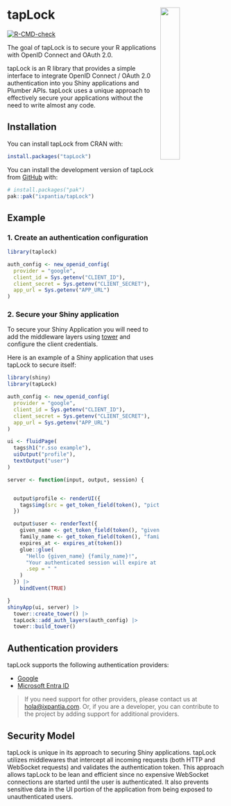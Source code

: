 # tapLock <a><img src="https://storage.googleapis.com/ix-paquetes-internos/logo-tapLock.png" align="right" width="30%"></a>

<!-- badges: start -->
[![R-CMD-check](https://github.com/ixpantia/tapLock/actions/workflows/R-CMD-check.yaml/badge.svg)](https://github.com/ixpantia/tapLock/actions/workflows/R-CMD-check.yaml)
<!-- badges: end -->

The goal of tapLock is to secure your R applications with OpenID Connect and
OAuth 2.0.

tapLock is an R library that provides a simple interface to integrate OpenID
Connect / OAuth 2.0 authentication into you Shiny applications and Plumber APIs.
tapLock uses a unique approach to effectively secure your applications without
the need to write almost any code.

## Installation

You can install tapLock from CRAN with:

``` r
install.packages("tapLock")
```

You can install the development version of tapLock from [GitHub](https://github.com/) with:

``` r
# install.packages("pak")
pak::pak("ixpantia/tapLock")
```

## Example

### 1. Create an authentication configuration

``` r
library(taplock)

auth_config <- new_openid_config(
  provider = "google",
  client_id = Sys.getenv("CLIENT_ID"),
  client_secret = Sys.getenv("CLIENT_SECRET"),
  app_url = Sys.getenv("APP_URL")
)
```

### 2. Secure your Shiny application

To secure your Shiny Application you will need to add the middleware layers
using [tower](https://github.com/ixpantia/tower) and configure the
client credentials.

Here is an example of a Shiny application that uses tapLock to secure
itself:

``` r
library(shiny)
library(tapLock)

auth_config <- new_openid_config(
  provider = "google",
  client_id = Sys.getenv("CLIENT_ID"),
  client_secret = Sys.getenv("CLIENT_SECRET"),
  app_url = Sys.getenv("APP_URL")
)

ui <- fluidPage(
  tags$h1("r.sso example"),
  uiOutput("profile"),
  textOutput("user")
)

server <- function(input, output, session) {


  output$profile <- renderUI({
    tags$img(src = get_token_field(token(), "picture"))
  })

  output$user <- renderText({
    given_name <- get_token_field(token(), "given_name")
    family_name <- get_token_field(token(), "family_name")
    expires_at <- expires_at(token())
    glue::glue(
      "Hello {given_name} {family_name}!",
      "Your authenticated session will expire at {expires_at}.",
      .sep = " "
    )
  }) |>
    bindEvent(TRUE)

}
shinyApp(ui, server) |>
  tower::create_tower() |>
  tapLock::add_auth_layers(auth_config) |>
  tower::build_tower()
```

## Authentication providers

tapLock supports the following authentication providers:

- [Google](https://developers.google.com/identity/protocols/oauth2/openid-connect)
- [Microsoft Entra ID](https://www.microsoft.com/en-us/security/business/identity-access/microsoft-entra-id)

> If you need support for other providers, please contact us at
> [hola@ixpantia.com](mailto:hola@ixpantia.com). Or, if you are a
> developer, you can contribute to the project by adding support for
> additional providers.

## Security Model

tapLock is unique in its approach to securing Shiny applications. tapLock
utilizes middlewares that intercept all incoming requests (both HTTP and
WebSocket requests) and validates the authentication token. This approach
allows tapLock to be lean and efficient since no expensive WebSocket
connections are started until the user is authenticated. It also prevents
sensitive data in the UI portion of the application from being exposed to
unauthenticated users.

